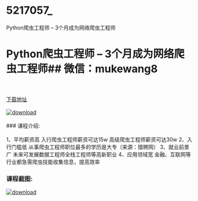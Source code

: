 # 5217057_
Python爬虫工程师 – 3个月成为网络爬虫工程师
# Python爬虫工程师 – 3个月成为网络爬虫工程师## 微信：mukewang8
<br/></br>[下载地址](http://www.36tz.cn/article/5217057 "下载地址")
<br/></br>[![download](http://36tz.cn/muke_img/2020_12_2-82-300x114.png "下载地址")](http://www.36tz.cn/article/5217057 "下载地址")
<br/></br>### 课程介绍:<br/></br>1、平均薪资高 入行爬虫工程师薪资可达15w 高级爬虫工程师薪资可达30w
2、入行门槛低 从事爬虫工程师职位最多的学历是大专（来源：猎聘网）
3、就业前景广 未来可发展数据工程师全栈工程师等高新职业
4、应用领域宽 金融、互联网等行业都急需爬虫技能收集信息，提高效率

### 课程截图:
[![download](http://36tz.cn/muke_img/2020_12_1-93-300x289.png "下载地址")](http://www.36tz.cn/article/5217057 "下载地址")
